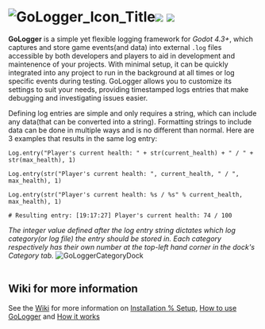 # ![GoLogger_Icon_Title](https://github.com/user-attachments/assets/2856b4fb-8d18-49b5-bd60-8a8015b6723a)![](https://img.shields.io/static/v1?label=Godot&message=4.3&color=blue&logo=godotengine)   ![](https://img.shields.io/static/v1?label=Godot&message=4.4&color=blue&logo=godotengine)<br>

**GoLogger** is a simple yet flexible logging framework for *Godot 4.3+*, which captures and store game events(and data) into external `.log` files accessible by both developers and players to aid in development and maintenence of your projects. With minimal setup, it can be quickly integrated into any project to run in the background at all times or log specific events during testing. GoLogger allows you to customize its settings to suit your needs, providing timestamped logs entries that make debugging and investigating issues easier. 

Defining log entries are simple and only requires a string, which can include any data(that can be converted into a string). Formatting strings to include data can be done in multiple ways and is no different than normal. Here are 3 examples that results in the same log entry:
```gdscript
Log.entry("Player's current health: " + str(current_health) + " / " + str(max_health), 1)

Log.entry(str("Player's current health: ", current_health, " / ", max_health), 1)

Log.entry(str("Player's current health: %s / %s" % current_health, max_health), 1)

# Resulting entry: [19:17:27] Player's current health: 74 / 100
```
*The integer value defined after the log entry string dictates which log category(or log file) the entry should be stored in. Each category respectively has their own number at the top-left hand corner in the dock's Category tab.*
![GoLoggerCategoryDock](https://github.com/user-attachments/assets/f4346da0-a9b5-4b00-83ba-147bcfdd3481)<br><br>

## Wiki for more information
See the [Wiki](https://github.com/Burloe/GoLogger/wiki/) for more information on [Installation % Setup](https://github.com/Burloe/GoLogger/wiki/Installation-&-Setup), [How to use GoLogger](https://github.com/Burloe/GoLogger/wiki/Getting-Started) and [How it works](https://github.com/Burloe/GoLogger/wiki#how-gologger-works)
